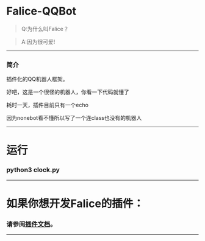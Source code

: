 # Falice-QQBot

> Q:为什么叫Falice？

> A:因为很可爱!

***

### 简介

插件化的QQ机器人框架。

好吧，这是一个很怪的机器人，你看一下代码就懂了

耗时一天，插件目前只有一个echo

因为nonebot看不懂所以写了一个连class也没有的机器人

***

# 运行

### python3 clock.py

***

# 如果你想开发Falice的插件：

### 请参阅[插件文档](./docs/plugin.md)。

***